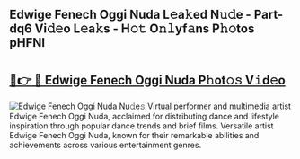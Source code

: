 ## Edwige Fenech Oggi Nuda L𝚎a𝚔ed N𝚞𝚍e - Part-dq6 Vi𝚍𝚎o L𝚎a𝚔s - H𝚘𝚝 O𝚗𝚕yf𝚊ns P𝚑𝚘tos pHFNI

# <h2><a href="http://kfc6wko.oniu.top/?m=Edwige+Fenech+Oggi+Nuda">🔗👉 🔴 Edwige Fenech Oggi Nuda P𝚑ot𝚘𝚜 V𝚒d𝚎o</a></h2>

[![Edwige Fenech Oggi Nuda Nu𝚍e𝚜](https://i.imgur.com/0qMVB7G.gif)](http://kfc6wko.oniu.top/?m=Edwige+Fenech+Oggi+Nuda)
Virtual performer and multimedia artist Edwige Fenech Oggi Nuda, acclaimed for distributing dance and lifestyle inspiration through popular dance trends and brief films. Versatile artist Edwige Fenech Oggi Nuda, known for their remarkable abilities and achievements across various entertainment genres.  
